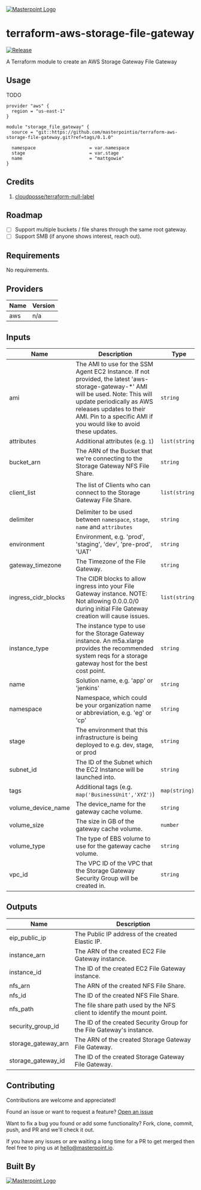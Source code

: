 [![Masterpoint Logo](https://i.imgur.com/RDLnuQO.png)](https://masterpoint.io)

# terraform-aws-storage-file-gateway

[![Release](https://img.shields.io/github/release/masterpointio/terraform-aws-storage-file-gateway.svg)](https://github.com/masterpointio/terraform-aws-storage-file-gateway/releases/latest)

A Terraform module to create an AWS Storage Gateway File Gateway

## Usage

TODO

```hcl
provider "aws" {
  region = "us-east-1"
}

module "storage_file_gateway" {
  source = "git::https://github.com/masterpointio/terraform-aws-storage-file-gateway.git?ref=tags/0.1.0"

  namespace                    = var.namespace
  stage                        = var.stage
  name                         = "mattgowie"
}
```

## Credits

1. [cloudposse/terraform-null-label](https://github.com/cloudposse/terraform-null-label)

## Roadmap

- [ ] Support multiple buckets / file shares through the same root gateway.
- [ ] Support SMB (if anyone shows interest, reach out).

<!-- BEGINNING OF PRE-COMMIT-TERRAFORM DOCS HOOK -->
## Requirements

No requirements.

## Providers

| Name | Version |
|------|---------|
| aws | n/a |

## Inputs

| Name | Description | Type | Default | Required |
|------|-------------|------|---------|:--------:|
| ami | The AMI to use for the SSM Agent EC2 Instance. If not provided, the latest 'aws-storage-gateway-\*' AMI will be used. Note: This will update periodically as AWS releases updates to their AMI. Pin to a specific AMI if you would like to avoid these updates. | `string` | `""` | no |
| attributes | Additional attributes (e.g. `1`) | `list(string)` | `[]` | no |
| bucket\_arn | The ARN of the Bucket that we're connecting to the Storage Gateway NFS File Share. | `string` | n/a | yes |
| client\_list | The list of Clients who can connect to the Storage Gateway File Share. | `list(string)` | <pre>[<br>  "0.0.0.0/0"<br>]</pre> | no |
| delimiter | Delimiter to be used between `namespace`, `stage`, `name` and `attributes` | `string` | `"-"` | no |
| environment | Environment, e.g. 'prod', 'staging', 'dev', 'pre-prod', 'UAT' | `string` | `""` | no |
| gateway\_timezone | The Timezone of the File Gateway. | `string` | `"GMT"` | no |
| ingress\_cidr\_blocks | The CIDR blocks to allow ingress into your File Gateway instance. NOTE: Not allowing 0.0.0.0/0 during initial File Gateway creation will cause issues. | `list(string)` | <pre>[<br>  "0.0.0.0/0"<br>]</pre> | no |
| instance\_type | The instance type to use for the Storage Gateway instance. An m5a.xlarge provides the recommended system reqs for a storage gateway host for the best cost point. | `string` | `"m5a.xlarge"` | no |
| name | Solution name, e.g. 'app' or 'jenkins' | `string` | `"storage-gateway"` | no |
| namespace | Namespace, which could be your organization name or abbreviation, e.g. 'eg' or 'cp' | `string` | n/a | yes |
| stage | The environment that this infrastructure is being deployed to e.g. dev, stage, or prod | `string` | n/a | yes |
| subnet\_id | The ID of the Subnet which the EC2 Instance will be launched into. | `string` | n/a | yes |
| tags | Additional tags (e.g. `map('BusinessUnit','XYZ')`) | `map(string)` | `{}` | no |
| volume\_device\_name | The device\_name for the gateway cache volume. | `string` | `"/dev/xvdb"` | no |
| volume\_size | The size in GB of the gateway cache volume. | `number` | `200` | no |
| volume\_type | The type of EBS volume to use for the gateway cache volume. | `string` | `"gp2"` | no |
| vpc\_id | The VPC ID of the VPC that the Storage Gateway Security Group will be created in. | `string` | n/a | yes |

## Outputs

| Name | Description |
|------|-------------|
| eip\_public\_ip | The Public IP address of the created Elastic IP. |
| instance\_arn | The ARN of the created EC2 File Gateway instance. |
| instance\_id | The ID of the created EC2 File Gateway instance. |
| nfs\_arn | The ARN of the created NFS File Share. |
| nfs\_id | The ID of the created NFS File Share. |
| nfs\_path | The file share path used by the NFS client to identify the mount point. |
| security\_group\_id | The ID of the created Security Group for the File Gateway's instance. |
| storage\_gateway\_arn | The ARN of the created Storage Gateway File Gateway. |
| storage\_gateway\_id | The ID of the created Storage Gateway File Gateway. |

<!-- END OF PRE-COMMIT-TERRAFORM DOCS HOOK -->

## Contributing

Contributions are welcome and appreciated!

Found an issue or want to request a feature? [Open an issue](TODO)

Want to fix a bug you found or add some functionality? Fork, clone, commit, push, and PR and we'll check it out.

If you have any issues or are waiting a long time for a PR to get merged then feel free to ping us at [hello@masterpoint.io](mailto:hello@masterpoint.io).

## Built By

[![Masterpoint Logo](https://i.imgur.com/RDLnuQO.png)](https://masterpoint.io)
